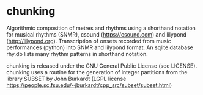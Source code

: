 # chunking
Algorithmic composition of metres and rhythms using a shorthand notation for musical rhythms (SNMR), csound (https://csound.com) and lilypond (http://lilypond.org).
Transcription of onsets recorded from music performances (python) into SNMR and lilypond format.
An sqlite database rhy.db lists many rhythm patterns in shorthand notation.

chunking is released under the GNU General Public License (see LICENSE). 
chunking uses a routine for the generation of integer partitions from the library SUBSET by John Burkardt (LGPL license https://people.sc.fsu.edu/~jburkardt/cpp_src/subset/subset.html)